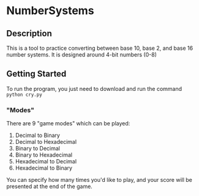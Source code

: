 # NumberSystems
 
## Description
This is a tool to practice converting between base 10, base 2, and base 16 number systems. It is designed around 4-bit numbers (0-8)

## Getting Started
To run the program, you just need to download and run the command `python cry.py`

### "Modes"
There are 9 "game modes" which can be played:
1. Decimal to Binary
2. Decimal to Hexadecimal
3. Binary to Decimal
4. Binary to Hexadecimal
5. Hexadecimal to Decimal
6. Hexadecimal to Binary

You can specify how many times you'd like to play, and your score will be presented at the end of the game.
